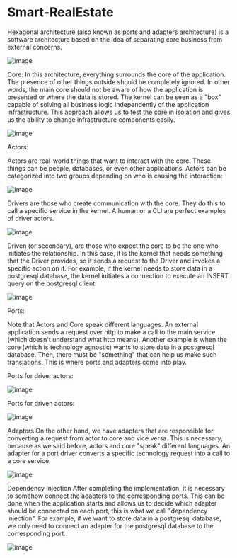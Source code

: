 # Smart-RealEstate

<!-- Hexagonal architecture -->

Hexagonal architecture (also known as ports and adapters architecture) is a software architecture based on the idea of separating core business from external concerns.

![image](https://user-images.githubusercontent.com/83599883/232283650-97874249-2ab8-4b0d-b1b5-95ec559f88b4.png)

Core:
In this architecture, everything surrounds the core of the application. The presence of other things outside should be completely ignored. In other words, the main core should not be aware of how the application is presented or where the data is stored.
The kernel can be seen as a "box" capable of solving all business logic independently of the application infrastructure. This approach allows us to test the core in isolation and gives us the ability to change infrastructure components easily.

![image](https://user-images.githubusercontent.com/83599883/232283838-24d15299-1e93-4b53-9841-0ac24c5afbef.png)

Actors:

Actors are real-world things that want to interact with the core. These things can be people, databases, or even other applications.
Actors can be categorized into two groups depending on who is causing the interaction:

![image](https://user-images.githubusercontent.com/83599883/232284085-1320c811-7d6c-4378-9441-a6b1cc2947a4.png)


Drivers are those who create communication with the core. They do this to call a specific service in the kernel.
A human or a CLI are perfect examples of driver actors.

![image](https://user-images.githubusercontent.com/83599883/232284122-2161c6d1-9da1-49d1-a7c3-4ee0c722451b.png)


Driven (or secondary), are those who expect the core to be the one who initiates the relationship. 
In this case, it is the kernel that needs something that the Driver provides, so it sends a request to the Driver and invokes a specific action on it. 
For example, if the kernel needs to store data in a postgresql database, the kernel initiates a connection to execute an INSERT query on the postgresql client.

![image](https://user-images.githubusercontent.com/83599883/232284103-5d4c6c87-cff2-4c20-a770-89fa49de1bad.png)

Ports: 

Note that Actors and Core speak different languages. An external application sends a request over http to make a call to the main service (which doesn't understand what http means).
Another example is when the core (which is technology agnostic) wants to store data in a postgresql database.
Then, there must be "something" that can help us make such translations. This is where ports and adapters come into play.

Ports for driver actors:

![image](https://user-images.githubusercontent.com/83599883/232285280-cacb64e7-8fbf-449c-86ea-027cc90b9130.png)

Ports for driven actors:

![image](https://user-images.githubusercontent.com/83599883/232285387-084d451b-1255-4eea-95b7-69888adc5538.png)

Adapters
On the other hand, we have adapters that are responsible for converting a request from actor to core and vice versa. This is necessary, because as we said before, actors and core "speak" different languages.
An adapter for a port driver converts a specific technology request into a call to a core service.

![image](https://user-images.githubusercontent.com/83599883/232285796-264a5539-d328-44a4-83d5-140273bc8685.png)


Dependency Injection
After completing the implementation, it is necessary to somehow connect the adapters to the corresponding ports.
This can be done when the application starts and allows us to decide which adapter should be connected on each port, this is what we call "dependency injection".
For example, if we want to store data in a postgresql database, we only need to connect an adapter for the postgresql database to the corresponding port.

![image](https://user-images.githubusercontent.com/83599883/232286062-eb2ee42d-d529-436e-b005-bbf10dde9db7.png)


